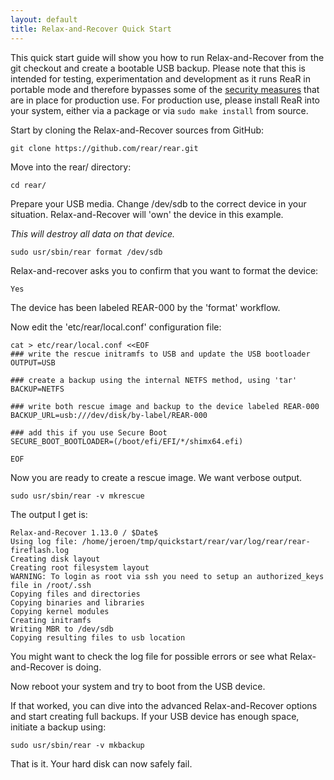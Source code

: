 ```yaml
---
layout: default
title: Relax-and-Recover Quick Start
---
```


This quick start guide will show you how to run Relax-and-Recover from the git
checkout and create a bootable USB backup. Please note that this is intended for testing, experimentation and development as it runs ReaR in portable mode and therefore bypasses some of the [security measures](/documentation/security-architecture) that are in place for production use. For production use, please install ReaR into your system, either via a package or via `sudo make install` from source.

Start by cloning the Relax-and-Recover sources from GitHub:

    git clone https://github.com/rear/rear.git

Move into the rear/ directory:

    cd rear/

Prepare your USB media. Change /dev/sdb to the correct device in your situation.
Relax-and-Recover will 'own' the device in this example.

*This will destroy all data on that device.*

    sudo usr/sbin/rear format /dev/sdb

Relax-and-recover asks you to confirm that you want to format the device:

    Yes

The device has been labeled REAR-000 by the 'format' workflow.

Now edit the 'etc/rear/local.conf' configuration file:

    cat > etc/rear/local.conf <<EOF
    ### write the rescue initramfs to USB and update the USB bootloader
    OUTPUT=USB

    ### create a backup using the internal NETFS method, using 'tar'
    BACKUP=NETFS

    ### write both rescue image and backup to the device labeled REAR-000
    BACKUP_URL=usb:///dev/disk/by-label/REAR-000

    ### add this if you use Secure Boot
    SECURE_BOOT_BOOTLOADER=(/boot/efi/EFI/*/shimx64.efi)
    
    EOF

Now you are ready to create a rescue image. We want verbose output.

    sudo usr/sbin/rear -v mkrescue

The output I get is:

    Relax-and-Recover 1.13.0 / $Date$
    Using log file: /home/jeroen/tmp/quickstart/rear/var/log/rear/rear-fireflash.log
    Creating disk layout
    Creating root filesystem layout
    WARNING: To login as root via ssh you need to setup an authorized_keys file in /root/.ssh
    Copying files and directories
    Copying binaries and libraries
    Copying kernel modules
    Creating initramfs
    Writing MBR to /dev/sdb
    Copying resulting files to usb location

You might want to check the log file for possible errors or see what
Relax-and-Recover is doing.

Now reboot your system and try to boot from the USB device.

If that worked, you can dive into the advanced Relax-and-Recover options and
start creating full backups. If your USB device has enough space, initiate a
backup using:

    sudo usr/sbin/rear -v mkbackup

That is it. Your hard disk can now safely fail.

